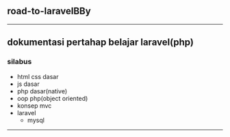 ## road-to-laravelBBy
***
dokumentasi pertahap belajar laravel(php)
---
### silabus
  * html css dasar
  * js dasar
  * php dasar(native)
* oop php(object oriented)
* konsep mvc
* laravel
  * mysql
***
